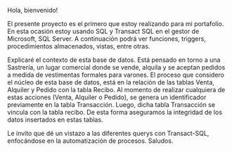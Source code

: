 Hola, bienvenido!

El presente proyecto es el primero que estoy realizando para mi portafolio.
En esta ocasión estoy usando SQL y Transact SQL en el gestor de Microsoft, SQL Server.
A continuación podrá ver funciones, triggers, procedimientos almacenados, vistas, entre otras.

Explicaré el contexto de esta base de datos.
Está pensado en torno a una Sastrería, un lugar comercial donde se vende, alquila y se aceptan pedidos a medida de vestimentas formales para varones.
El proceso que considero el núcleo de esta base de datos, está en la relación de las tablas Venta, Alquiler y Pedido con la tabla Recibo.
Al momento de realizar cualquiera de estas acciones (Venta, Alquiler o Pedido), se genera un identificador previamente en la tabla Transacción.
Luego, dicha tabla Transacción se vincula con la tabla recibo. 
De esta forma aseguramos la integridad de los datos insertados en estas tablas.

Le invito que dé un vistazo a las diferentes querys con Transact-SQL, enfocándose en la automatización de procesos.
Saludos.